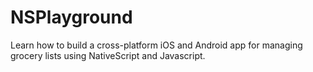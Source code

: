 # NSPlayground
Learn how to build a cross-platform iOS and Android app for managing grocery lists using NativeScript and Javascript. 
